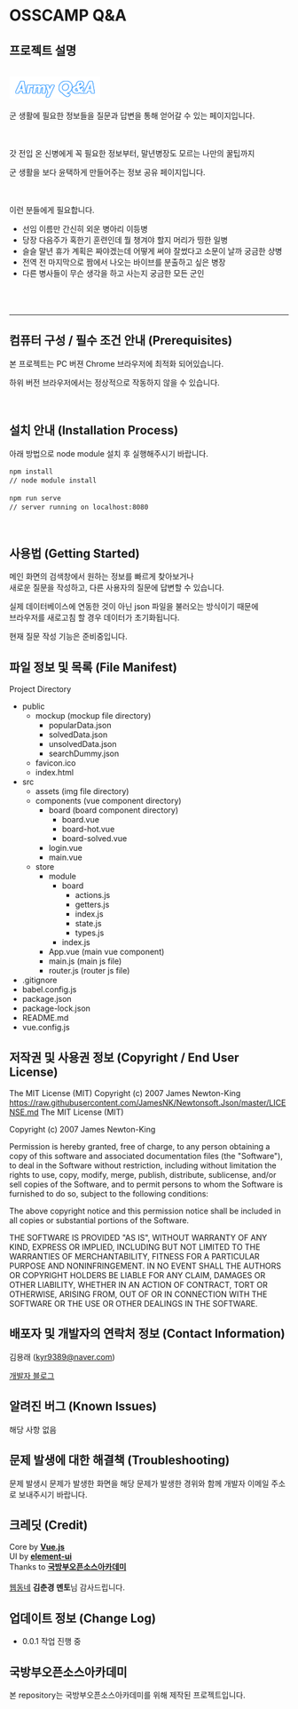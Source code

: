 # OSSCAMP Q&A

## 프로젝트 설명
<br><img src="./src/assets/realLogo.png" alt="ARMY Q&A">
<br><br>
군 생활에 필요한 정보들을 질문과 답변을 통해 얻어갈 수 있는 페이지입니다.

<br><br>
갓 전입 온 신병에게 꼭 필요한 정보부터, 말년병장도 모르는 나만의 꿀팁까지

군 생활을 보다 윤택하게 만들어주는 정보 공유 페이지입니다.

<br><br>
이런 분들에게 필요합니다.
- 선임 이름만 간신히 외운 병아리 이등병
- 당장 다음주가 혹한기 훈련인데 뭘 챙겨야 할지 머리가 띵한 일병
- 슬슬 말년 휴가 계획은 짜야겠는데 어떻게 써야 잘썼다고 소문이 날까 궁금한 상병
- 전역 전 마지막으로 짬에서 나오는 바이브를 분출하고 싶은 병장
- 다른 병사들이 무슨 생각을 하고 사는지 궁금한 모든 군인
<br><br><br><br>

***

## 컴퓨터 구성 / 필수 조건 안내 (Prerequisites)
본 프로젝트는 PC 버젼 Chrome 브라우저에 최적화 되어있습니다.

하위 버전 브라우저에서는 정상적으로 작동하지 않을 수 있습니다.

<br>

## 설치 안내 (Installation Process)
아래 방법으로 node module 설치 후 실행해주시기 바랍니다. 

```
npm install 
// node module install

npm run serve
// server running on localhost:8080
```

<BR>

## 사용법 (Getting Started)

메인 화면의 검색창에서 원하는 정보를 빠르게 찾아보거나<br>
새로운 질문을 작성하고, 다른 사용자의 질문에 답변할 수 있습니다.

실제 데이터베이스에 연동한 것이 아닌 json 파일을 불러오는 방식이기 때문에<br>
브라우저를 새로고침 할 경우 데이터가 초기화됩니다.

현재 질문 작성 기능은 준비중입니다.

## 파일 정보 및 목록 (File Manifest)

Project Directory<br>
- public<br>
  - mockup (mockup file directory)<br>
    - popularData.json
    - solvedData.json
    - unsolvedData.json
    - searchDummy.json
  - favicon.ico
  - index.html
- src<br>
   - assets (img file directory)<br>
   - components (vue component directory)<br>
     - board (board component directory)<br>
       - board.vue<br>
       - board-hot.vue<br>
       - board-solved.vue<br>
     - login.vue<br>
     - main.vue<br>
  - store<br>
    - module<br>
      - board<br>
        - actions.js<br>
        - getters.js<br>
        - index.js<br>
        - state.js<br>
        - types.js<br>
      - index.js<br>
    - App.vue (main vue component)<br>
    - main.js (main js file)<br>
    - router.js (router js file)<br>
- .gitignore<br>
- babel.config.js<br>
- package.json<br>
- package-lock.json<br>
- README.md<br>
- vue.config.js<br>

## 저작권 및 사용권 정보 (Copyright / End User License)

The MIT License (MIT)
Copyright (c) 2007 James Newton-King
https://raw.githubusercontent.com/JamesNK/Newtonsoft.Json/master/LICENSE.md
The MIT License (MIT)
 
Copyright (c) 2007 James Newton-King
 
Permission is hereby granted, free of charge, to any person obtaining a copy of
this software and associated documentation files (the "Software"), to deal in
the Software without restriction, including without limitation the rights to
use, copy, modify, merge, publish, distribute, sublicense, and/or sell copies of
the Software, and to permit persons to whom the Software is furnished to do so,
subject to the following conditions:
 
The above copyright notice and this permission notice shall be included in all
copies or substantial portions of the Software.
 
THE SOFTWARE IS PROVIDED "AS IS", WITHOUT WARRANTY OF ANY KIND, EXPRESS OR
IMPLIED, INCLUDING BUT NOT LIMITED TO THE WARRANTIES OF MERCHANTABILITY, FITNESS
FOR A PARTICULAR PURPOSE AND NONINFRINGEMENT. IN NO EVENT SHALL THE AUTHORS OR
COPYRIGHT HOLDERS BE LIABLE FOR ANY CLAIM, DAMAGES OR OTHER LIABILITY, WHETHER
IN AN ACTION OF CONTRACT, TORT OR OTHERWISE, ARISING FROM, OUT OF OR IN
CONNECTION WITH THE SOFTWARE OR THE USE OR OTHER DEALINGS IN THE SOFTWARE.

## 배포자 및 개발자의 연락처 정보 (Contact Information)
김용래 (kyr9389@naver.com)

[개발자 블로그](https://usage.tistory.com/)

## 알려진 버그 (Known Issues)
해당 사항 없음

## 문제 발생에 대한 해결책 (Troubleshooting)
문제 발생시 문제가 발생한 화면을 해당 문제가 발생한 경위와 함께 개발자 이메일 주소로 보내주시기 바랍니다.

## 크레딧 (Credit)

Core by **[Vue.js](https://vuejs.org/)**<br>
UI by **[element-ui](https://element.eleme.io/)**<br>
Thanks to **[국방부오픈소스아카데미](https://osam.kr/)**<br><br>
[웹동네](http://webdongne.com) **김춘경 멘토**님 감사드립니다.

## 업데이트 정보 (Change Log)
- 0.0.1 작업 진행 중


## 국방부오픈소스아카데미
본 repository는 국방부오픈소스아카데미를 위해 제작된 프로젝트입니다.


